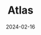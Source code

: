 ---  
layout: startup_page  
title: "Atlas"  
id: "atlashxm.com"  
permalink: "/atlasatlashxm.com02162024/"  
website: "https://www.atlashxm.com/"  
funding_round: "Seed+"  
funding_amount: "$2.75M"  
investors: "Hi Ventures (former ALLVP), Oskar Hjertonsson"  
about: "Atlas is a work benefits tool designed for global companies to manage contractor benefits from a central platform. It offers services such as tax management, health insurance, and social perks, customizable to both companies and contractors worldwide. The platform aims to streamline the complexities of managing a globally distributed workforce."  
markets: "HR Tech, Employee Benefits, Human Resources Services"  
hq: "Chicago, Illinois, United States"  
founded_year: "2015"  
linkedin: "https://www.linkedin.com/company/atlashxm"  
twitter: ""  
instagram: ""  
facebook: ""  
crunchbase: "https://www.crunchbase.com/organization/atlas-862e?utm_source=linkedin&utm_medium=referral&utm_campaign=linkedin_companies&utm_content=profile_cta_anon&trk=funding_crunchbase"  
pitchbook: ""  

date_display: "16-Feb-2024"  
date: "2024-02-16"

# SEO Optimization  
meta_title: "Atlas - Seed+ Funding ($2.75M)"  
meta_description: "Atlas, Atlas is a work benefits tool designed for global companies to manage contractor benefits from a central platform. It offers services such as tax mana..."  
meta_keywords: "Atlas, HR Tech, Employee Benefits, Human Resources Services, Seed+ funding"  
canonical_url: "https://startup.projectstartups.com/atlasatlashxm.com02162024/"  
---